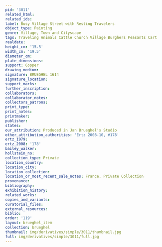 ```yaml
---
pid: '3011'
related_html: 
related_ids: 
label: Busy Village Street with Resting Travelers
object_type: Painting
genre: Village, Town and Cityscape
tags: Traveling Animals Cattle Church Village Burghers Peasants Cart
realdate: 
height_cm: '15.5'
width_cm: '19.5'
diameter_cm: 
plate_dimensions: 
support: Copper
drawing_medium: 
signature: BRUEGHEL 1614
signature_location: 
support_marks: 
further_inscription: 
collaborators: 
collaborator_notes: 
collectors_patrons: 
print_type: 
print_notes: 
printmaker: 
publisher: 
states: 
our_attribution: Produced in Jan Brueghel's Studio
other_attribution_authorities: 'Ertz 2008-10, #178'
ertz_1979: 
ertz_2008: '178'
bailey_walker: 
hollstein_no: 
collection_type: Private
location_country: 
location_city: 
location_collection: 
location_or_most_recent_sale_notes: France, Private Collection
provenance: 
bibliography: 
exhibition_history: 
related_works: 
copies_and_variants: 
curatorial_files: 
external_resources: 
biblio: 
order: '119'
layout: brueghel_item
collection: brueghel
thumbnail: img/derivatives/simple/3011/thumbnail.jpg
full: img/derivatives/simple/3011/full.jpg
---
```

